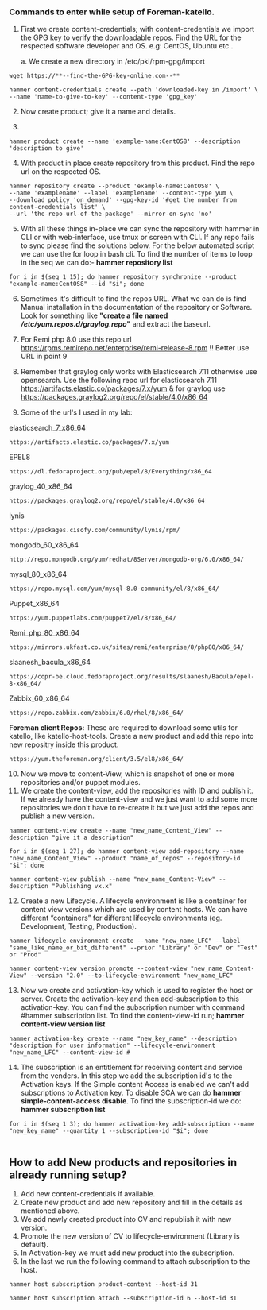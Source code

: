 ### Commands to enter while setup of Foreman-katello. 

1. First we create content-credentials; with content-credentials we import the GPG key to verify the downloadable repos. Find the URL for the respected software developer and OS. e.g: CentOS, Ubuntu etc..
	
	a. We create a new directory in /etc/pki/rpm-gpg/import 
```
wget https://**--find-the-GPG-key-online.com--**
		
hammer content-credentials create --path 'downloaded-key in /import' \
--name 'name-to-give-to-key' --content-type 'gpg_key'		
```
2. Now create product; give it a name and details.

3. 
```
hammer product create --name 'example-name:CentOS8' --description 'description to give'
```

4. With product in place create repository from this product. Find the repo url on the respected OS.

```
hammer repository create --product 'example-name:CentOS8' \
--name 'examplename' --label 'examplename' --content-type yum \
--download policy 'on_demand' --gpg-key-id '#get the number from content-credentials list' \
--url 'the-repo-url-of-the-package' --mirror-on-sync 'no' 
```

5. With all these things in-place we can sync the repository with hammer in CLI or with web-interface, use tmux or screen with CLI. If any repo fails to sync please find the solutions below. For the below automated script we can use the for loop in bash cli. To find the number of items to loop in the seq we can do:- 
		<b>hammer repository list</b>
```
for i in $(seq 1 15); do hammer repository synchronize --product "example-name:CentOS8" --id "$i"; done
```

6. Sometimes it's difficult to find the repos URL. What we can do is find Manual installation in the documentation of the repository or Software. Look for something like <b>"create a file named <i>/etc/yum.repos.d/graylog.repo</i>"</b> and extract the baseurl.
7. For Remi php 8.0 use this repo url https://rpms.remirepo.net/enterprise/remi-release-8.rpm !! Better use URL in point 9
8. Remember that graylog only works with Elasticsearch 7.11 otherwise use opensearch. Use the following repo url for elasticsearch 7.11 https://artifacts.elastic.co/packages/7.x/yum & for graylog use https://packages.graylog2.org/repo/el/stable/4.0/x86_64

9. Some of the url's I used in my lab:
	
elasticsearch_7_x86_64
	
```
https://artifacts.elastic.co/packages/7.x/yum
```
EPEL8	
```
https://dl.fedoraproject.org/pub/epel/8/Everything/x86_64
```
graylog_40_x86_64
```
https://packages.graylog2.org/repo/el/stable/4.0/x86_64
```
lynis
```
https://packages.cisofy.com/community/lynis/rpm/
```
mongodb_60_x86_64
```
http://repo.mongodb.org/yum/redhat/8Server/mongodb-org/6.0/x86_64/
```
mysql_80_x86_64        	
```
https://repo.mysql.com/yum/mysql-8.0-community/el/8/x86_64/
```
Puppet_x86_64          	
```
https://yum.puppetlabs.com/puppet7/el/8/x86_64/
```
Remi_php_80_x86_64     	
```		
https://mirrors.ukfast.co.uk/sites/remi/enterprise/8/php80/x86_64/
```
slaanesh_bacula_x86_64 	
```		
https://copr-be.cloud.fedoraproject.org/results/slaanesh/Bacula/epel-8-x86_64/
```
Zabbix_60_x86_64       	
```		
https://repo.zabbix.com/zabbix/6.0/rhel/8/x86_64/
```

<b> Foreman client Repos:</b>
These are required to download some utils for katello, like katello-host-tools. Create a new product and add this repo into new repositry inside this
product.
```
https://yum.theforeman.org/client/3.5/el8/x86_64/
```

10. Now we move to content-View, which is snapshot of one or more repositories and/or puppet modules.
11. We create the content-view, add the repositories with ID and publish it. If we already have the content-view and we just want to add some more repositories we don't have to re-create it but we just add the repos and publish a new version.
```
hammer content-view create --name "new_name_Content_View" --description "give it a description"
		
for i in $(seq 1 27); do hammer content-view add-repository --name "new_name_Content_View" --product "name_of_repos" --repository-id "$i"; done
	
hammer content-view publish --name "new_name_Content-View" --description "Publishing vx.x"
```
12. Create a new Lifecycle. A lifecycle environment is like a container for content view versions which are used by content hosts. We can have different “containers” for different lifecycle environments (eg. Development, Testing, Production).
```	
hammer lifecycle-environment create --name "new_name_LFC" --label "same_like_name_or_bit_different" --prior "Library" or "Dev" or "Test" or "Prod"
		
hammer content-view version promote --content-view "new_name_Content-View" --version "2.0" --to-lifecycle-environment "new_name_LFC"
```
13. Now we create and activation-key which is used to register the host or server. Create the activation-key and then add-subscription to this activation-key. You can find the subscription number with command #hammer subscription list. To find the content-view-id run; <b>hammer content-view version list</b>
```
hammer activation-key create --name "new_key_name" --description "description for user information" --lifecycle-environment "new_name_LFC" --content-view-id #
```
14. The subscription is an entitlement for receiving content and service from the venders. In this step we add the subscription id's to the Activation keys. If the Simple content Access is enabled we can't add subscriptions to Activation key. To disable SCA we can do <b>hammer simple-content-access disable</b>. To find the subscription-id we do: <b>hammer subscription list</b>
```
for i in $(seq 1 3); do hammer activation-key add-subscription --name "new_key_name" --quantity 1 --subscription-id "$i"; done
	
```

## How to add New products and repositories in already running setup?

1. Add new content-credentials if available.
2. Create new product and add new repository and fill in the details as mentioned above.
3. We add newly created product into CV and republish it with new version.
4. Promote the new version of CV to lifecycle-environment (Library is default).
5. In Activation-key we must add new product into the subscription.
6. In the last we run the following command to attach subscription to the host.
```
hammer host subscription product-content --host-id 31
```
```
hammer host subscription attach --subscription-id 6 --host-id 31
```
